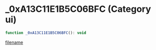 # _0xA13C11E1B5C06BFC (Category ui)

```js
function _0xA13C11E1B5C06BFC(): void
```

[filename](_0xA13C11E1B5C06BFC_m.md ':include')